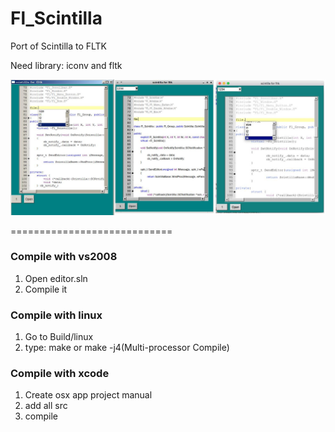 # Fl_Scintilla
Port of Scintilla to FLTK

Need library: iconv and fltk

![shotsnap](shotsnap.jpg)

============================

### Compile with vs2008
1. Open editor.sln
2. Compile it

### Compile with linux
1. Go to Build/linux
2. type: make or make -j4(Multi-processor Compile)

### Compile with xcode
1. Create osx app project manual
2. add all src
3. compile
